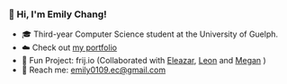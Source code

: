 ### 🍒 Hi, I'm Emily Chang!
- 🎓 Third-year Computer Science student at the University of Guelph.
- ☁️ Check out [my portfolio](https://milychang19.github.io/my-portfolio/)
- 🚀 Fun Project: frij.io (Collaborated with [Eleazar](https://github.com/P541M), [Leon](https://github.com/quoctynoob) and [Megan](https://github.com/megdcosta) )
- 📧 Reach me: emily0109.ec@gmail.com

